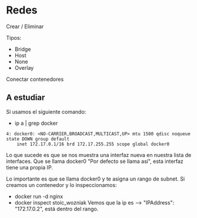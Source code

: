 # Redes

Crear / Eliminar

Tipos:
- Bridge
- Host
- None
- Overlay

Conectar contenedores

## A estudiar
Si usamos el siguiente comando:

- ip a | grep docker
```
4: docker0: <NO-CARRIER,BROADCAST,MULTICAST,UP> mtu 1500 qdisc noqueue state DOWN group default 
    inet 172.17.0.1/16 brd 172.17.255.255 scope global docker0

```
Lo que sucede es que se nos muestra una interfaz nueva en nuestra lista de interfaces. Que se llama docker0 "Por defecto se llama así", esta interfaz tiene una propia IP.

Lo importante es que se llama docker0 y te asigna un rango de subnet. Si creamos un contenedor y lo inspeccionamos:
- docker run -d nginx
- docker inspect stoic_wozniak
Vemos que la ip es --> "IPAddress": "172.17.0.2", está dentro del rango.
